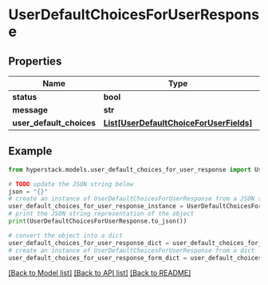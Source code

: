 # UserDefaultChoicesForUserResponse


## Properties

Name | Type | Description | Notes
------------ | ------------- | ------------- | -------------
**status** | **bool** |  | [optional] 
**message** | **str** |  | [optional] 
**user_default_choices** | [**List[UserDefaultChoiceForUserFields]**](UserDefaultChoiceForUserFields.md) |  | [optional] 

## Example

```python
from hyperstack.models.user_default_choices_for_user_response import UserDefaultChoicesForUserResponse

# TODO update the JSON string below
json = "{}"
# create an instance of UserDefaultChoicesForUserResponse from a JSON string
user_default_choices_for_user_response_instance = UserDefaultChoicesForUserResponse.from_json(json)
# print the JSON string representation of the object
print(UserDefaultChoicesForUserResponse.to_json())

# convert the object into a dict
user_default_choices_for_user_response_dict = user_default_choices_for_user_response_instance.to_dict()
# create an instance of UserDefaultChoicesForUserResponse from a dict
user_default_choices_for_user_response_form_dict = user_default_choices_for_user_response.from_dict(user_default_choices_for_user_response_dict)
```
[[Back to Model list]](../README.md#documentation-for-models) [[Back to API list]](../README.md#documentation-for-api-endpoints) [[Back to README]](../README.md)


